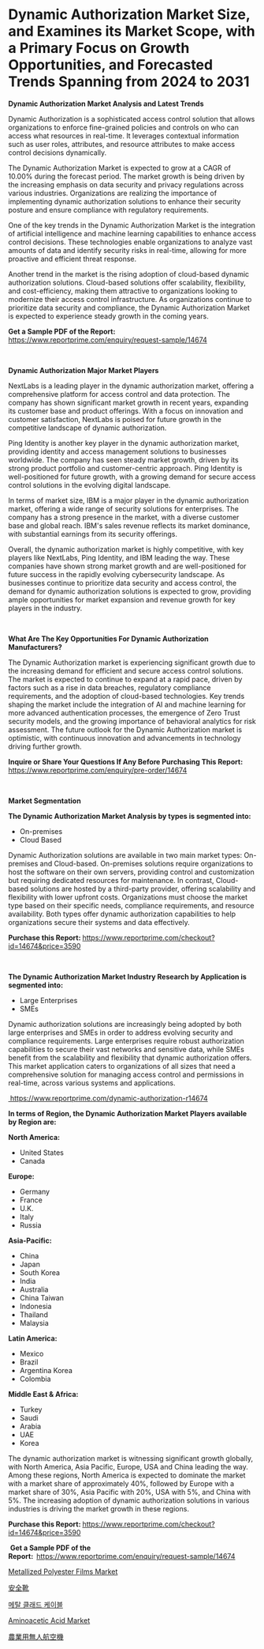 <p><h1>Dynamic Authorization Market Size, and Examines its Market Scope, with a Primary Focus on Growth Opportunities, and Forecasted Trends Spanning from 2024 to 2031</h1></p><p><strong>Dynamic Authorization Market Analysis and Latest Trends</strong></p>
<p><p>Dynamic Authorization is a sophisticated access control solution that allows organizations to enforce fine-grained policies and controls on who can access what resources in real-time. It leverages contextual information such as user roles, attributes, and resource attributes to make access control decisions dynamically.</p><p>The Dynamic Authorization Market is expected to grow at a CAGR of 10.00% during the forecast period. The market growth is being driven by the increasing emphasis on data security and privacy regulations across various industries. Organizations are realizing the importance of implementing dynamic authorization solutions to enhance their security posture and ensure compliance with regulatory requirements.</p><p>One of the key trends in the Dynamic Authorization Market is the integration of artificial intelligence and machine learning capabilities to enhance access control decisions. These technologies enable organizations to analyze vast amounts of data and identify security risks in real-time, allowing for more proactive and efficient threat response.</p><p>Another trend in the market is the rising adoption of cloud-based dynamic authorization solutions. Cloud-based solutions offer scalability, flexibility, and cost-efficiency, making them attractive to organizations looking to modernize their access control infrastructure. As organizations continue to prioritize data security and compliance, the Dynamic Authorization Market is expected to experience steady growth in the coming years.</p></p>
<p><strong>Get a Sample PDF of the Report:&nbsp;</strong> <a href="https://www.reportprime.com/enquiry/request-sample/14674">https://www.reportprime.com/enquiry/request-sample/14674</a></p>
<p>&nbsp;</p>
<p><strong>Dynamic Authorization Major Market Players</strong></p>
<p><p>NextLabs is a leading player in the dynamic authorization market, offering a comprehensive platform for access control and data protection. The company has shown significant market growth in recent years, expanding its customer base and product offerings. With a focus on innovation and customer satisfaction, NextLabs is poised for future growth in the competitive landscape of dynamic authorization.</p><p>Ping Identity is another key player in the dynamic authorization market, providing identity and access management solutions to businesses worldwide. The company has seen steady market growth, driven by its strong product portfolio and customer-centric approach. Ping Identity is well-positioned for future growth, with a growing demand for secure access control solutions in the evolving digital landscape.</p><p>In terms of market size, IBM is a major player in the dynamic authorization market, offering a wide range of security solutions for enterprises. The company has a strong presence in the market, with a diverse customer base and global reach. IBM's sales revenue reflects its market dominance, with substantial earnings from its security offerings.</p><p>Overall, the dynamic authorization market is highly competitive, with key players like NextLabs, Ping Identity, and IBM leading the way. These companies have shown strong market growth and are well-positioned for future success in the rapidly evolving cybersecurity landscape. As businesses continue to prioritize data security and access control, the demand for dynamic authorization solutions is expected to grow, providing ample opportunities for market expansion and revenue growth for key players in the industry.</p></p>
<p>&nbsp;</p>
<p><strong>What Are The Key Opportunities For Dynamic Authorization Manufacturers?</strong></p>
<p><p>The Dynamic Authorization market is experiencing significant growth due to the increasing demand for efficient and secure access control solutions. The market is expected to continue to expand at a rapid pace, driven by factors such as a rise in data breaches, regulatory compliance requirements, and the adoption of cloud-based technologies. Key trends shaping the market include the integration of AI and machine learning for more advanced authentication processes, the emergence of Zero Trust security models, and the growing importance of behavioral analytics for risk assessment. The future outlook for the Dynamic Authorization market is optimistic, with continuous innovation and advancements in technology driving further growth.</p></p>
<p><strong>Inquire or Share Your Questions If Any Before Purchasing This Report:</strong> <a href="https://www.reportprime.com/enquiry/pre-order/14674">https://www.reportprime.com/enquiry/pre-order/14674</a></p>
<p>&nbsp;</p>
<p><strong>Market Segmentation</strong></p>
<p><strong>The Dynamic Authorization Market Analysis by types is segmented into:</strong></p>
<p><ul><li>On-premises</li><li>Cloud Based</li></ul></p>
<p><p>Dynamic Authorization solutions are available in two main market types: On-premises and Cloud-based. On-premises solutions require organizations to host the software on their own servers, providing control and customization but requiring dedicated resources for maintenance. In contrast, Cloud-based solutions are hosted by a third-party provider, offering scalability and flexibility with lower upfront costs. Organizations must choose the market type based on their specific needs, compliance requirements, and resource availability. Both types offer dynamic authorization capabilities to help organizations secure their systems and data effectively.</p></p>
<p><strong>Purchase this Report:&nbsp;</strong><a href="https://www.reportprime.com/checkout?id=14674&price=3590">https://www.reportprime.com/checkout?id=14674&price=3590</a></p>
<p>&nbsp;</p>
<p><strong>The Dynamic Authorization Market Industry Research by Application is segmented into:</strong></p>
<p><ul><li>Large Enterprises</li><li>SMEs</li></ul></p>
<p><p>Dynamic authorization solutions are increasingly being adopted by both large enterprises and SMEs in order to address evolving security and compliance requirements. Large enterprises require robust authorization capabilities to secure their vast networks and sensitive data, while SMEs benefit from the scalability and flexibility that dynamic authorization offers. This market application caters to organizations of all sizes that need a comprehensive solution for managing access control and permissions in real-time, across various systems and applications.</p></p>
<p><a href="https://www.reportprime.com/dynamic-authorization-r14674">&nbsp;https://www.reportprime.com/dynamic-authorization-r14674</a></p>
<p><strong>In terms of Region, the Dynamic Authorization Market Players available by Region are:</strong></p>
<p>
    <p> <strong> North America: </strong>
        <ul>
            <li>United States</li>
            <li>Canada</li>
        </ul>
        </p> 
    <p> <strong> Europe: </strong>
        <ul>
            <li>Germany</li>
            <li>France</li>
            <li>U.K.</li>
            <li>Italy</li>
            <li>Russia</li>
        </ul>
        </p> 
    <p> <strong> Asia-Pacific: </strong>
        <ul>
            <li>China</li>
            <li>Japan</li>
            <li>South Korea</li>
            <li>India</li>
            <li>Australia</li>
            <li>China Taiwan</li>
            <li>Indonesia</li>
            <li>Thailand</li>
            <li>Malaysia</li>
        </ul>
        </p> 
    <p> <strong> Latin America: </strong>
        <ul>
            <li>Mexico</li>
            <li>Brazil</li>
            <li>Argentina Korea</li>
            <li>Colombia</li>
        </ul>
        </p> 
    <p> <strong> Middle East & Africa: </strong>
        <ul>
            <li>Turkey</li>
            <li>Saudi</li>
            <li>Arabia</li>
            <li>UAE</li>
            <li>Korea</li>
        </ul>
    </p>
    </p>
<p><p>The dynamic authorization market is witnessing significant growth globally, with North America, Asia Pacific, Europe, USA and China leading the way. Among these regions, North America is expected to dominate the market with a market share of approximately 40%, followed by Europe with a market share of 30%, Asia Pacific with 20%, USA with 5%, and China with 5%. The increasing adoption of dynamic authorization solutions in various industries is driving the market growth in these regions.</p></p>
<p><strong>Purchase this Report: </strong><a href="https://www.reportprime.com/checkout?id=14674&price=3590">https://www.reportprime.com/checkout?id=14674&price=3590</a></p>
<p>&nbsp;<strong>Get a Sample PDF of the Report:&nbsp;&nbsp;</strong><a href="https://www.reportprime.com/enquiry/request-sample/14674">https://www.reportprime.com/enquiry/request-sample/14674</a></p>
<p><strong></strong></p>
<p><p><a href="https://www.linkedin.com/pulse/global-metallized-polyester-films-market-types-applications-0yv8f?trackingId=4BCxW72vXhHt8aLCpmxeVA%3D%3D">Metallized Polyester Films Market</a></p><p><a href="https://medium.com/@isacsimnis20231/%E5%AE%89%E5%85%A8%E9%9D%B4%E3%81%AE%E5%B8%82%E5%A0%B4%E3%81%AF-%E5%B8%82%E5%A0%B4%E3%82%B7%E3%82%A7%E3%82%A2-%E5%B8%82%E5%A0%B4%E3%83%88%E3%83%AC%E3%83%B3%E3%83%89-%E5%B8%82%E5%A0%B4%E6%88%90%E9%95%B7%E3%81%AB%E9%96%A2%E3%81%99%E3%82%8B%E6%83%85%E5%A0%B1%E3%82%92%E6%8F%90%E4%BE%9B%E3%81%97%E3%81%A6%E3%81%84%E3%81%BE%E3%81%99-45ab269699ca">安全靴</a></p><p><a href="https://medium.com/@snake68678/%EA%B8%88%EC%86%8D-%ED%8C%A8%EB%84%90-%EC%BC%80%EC%9D%B4%EB%B8%94-%EC%8B%9C%EC%9E%A5-%EB%B6%84%EC%84%9D-cagr-%EC%8B%9C%EC%9E%A5-%EC%84%B8%EB%B6%84%ED%99%94-%EB%B0%8F-%EA%B8%80%EB%A1%9C%EB%B2%8C-%EC%82%B0%EC%97%85-%EA%B0%9C%EC%9A%94-47934d395fb8">메탈 클래드 케이블</a></p><p><a href="https://www.linkedin.com/pulse/aminoacetic-acid-market-furnish-information-size-share-dynamics-66dif?trackingId=rRabEMkj%2FPTgJwW3Jm5O0Q%3D%3D">Aminoacetic Acid Market</a></p><p><a href="https://medium.com/@jewelardner5656/%E8%BE%B2%E6%A5%AD%E7%94%A8uav%E5%B8%82%E5%A0%B4-%E7%A8%AE%E9%A1%9E-%E7%94%A8%E9%80%94-%E5%9C%B0%E7%90%86%E3%81%AB%E3%82%88%E3%82%8B%E5%8C%85%E6%8B%AC%E7%9A%84%E3%81%AA%E8%A9%95%E4%BE%A1-54cbaa7e666e">農業用無人航空機</a></p></p>